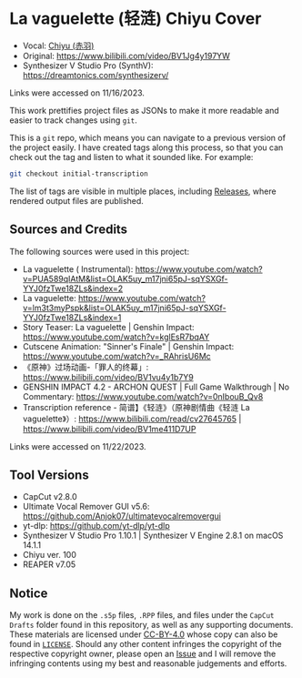 # La vaguelette (轻涟) Chiyu Cover

* Vocal: [Chiyu (赤羽)](https://synthv.fandom.com/wiki/Chiyu)
* Original: https://www.bilibili.com/video/BV1Jg4y197YW
* Synthesizer V Studio Pro (SynthV): https://dreamtonics.com/synthesizerv/

Links were accessed on 11/16/2023.

This work prettifies project files as JSONs to make it more readable and easier to track changes using `git`.

This is a `git` repo, which means you can navigate to a previous version of the project easily.
I have created tags along this process, so that you can check out the tag and listen to what it sounded like.
For example:

```bash
git checkout initial-transcription
```

The list of tags are visible in multiple places, including
[Releases](https://github.com/iluminar-yi/la-vaguelette-synthv-cover/releases),
where rendered output files are published.

## Sources and Credits

The following sources were used in this project:

* La vaguelette (
  Instrumental): https://www.youtube.com/watch?v=PUA589qIAtM&list=OLAK5uy_m17jni65pJ-sqYSXGf-YYJ0fzTwe18ZLs&index=2
* La vaguelette: https://www.youtube.com/watch?v=lm3t3myPspk&list=OLAK5uy_m17jni65pJ-sqYSXGf-YYJ0fzTwe18ZLs&index=1
* Story Teaser: La vaguelette | Genshin Impact: https://www.youtube.com/watch?v=kglEsR7bqAY
* Cutscene Animation: "Sinner's Finale" | Genshin Impact: https://www.youtube.com/watch?v=_RAhrisU6Mc
* 《原神》过场动画-「罪人的终幕」: https://www.bilibili.com/video/BV1vu4y1b7Y9
* GENSHIN IMPACT 4.2 - ARCHON QUEST | Full Game Walkthrough | No Commentary: https://www.youtube.com/watch?v=0nIbouB_Qv8
* Transcription reference - 简谱】《轻涟》（原神剧情曲《轻涟 La
  vaguelette》）: https://www.bilibili.com/read/cv27645765 | https://www.bilibili.com/video/BV1me411D7UP

Links were accessed on 11/22/2023.

## Tool Versions

* CapCut v2.8.0
* Ultimate Vocal Remover GUI v5.6: https://github.com/Anjok07/ultimatevocalremovergui
* yt-dlp: https://github.com/yt-dlp/yt-dlp
* Synthesizer V Studio Pro 1.10.1 | Synthesizer V Engine 2.8.1 on macOS 14.1.1
* Chiyu ver. 100
* REAPER v7.05

## Notice

My work is done on the `.s5p` files, `.RPP` files, and files under the `CapCut Drafts` folder found in this repository,
as well as any supporting documents. These materials are licensed
under [CC-BY-4.0](https://creativecommons.org/licenses/by/4.0/)
whose copy can also be found in [`LICENSE`](/LICENSE). Should any other content infringes the copyright of the
respective copyright owner,
please open an [Issue](https://github.com/iluminar-yi/synthv-song-template/issues) and I will remove the
infringing contents using my best and reasonable judgements and efforts.
